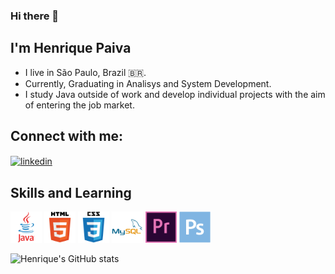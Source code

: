 ### Hi there 👋
## I'm Henrique Paiva
- I live in São Paulo, Brazil :brazil:.
- Currently, Graduating in Analisys and System Development.
- I study Java outside of work and develop individual projects with the aim of entering the job market.
## Connect with me:
<a href="https://linktr.ee/henriquepaiva/" target="_blank">
<img align="center" alt="linkedin" height="30" width="40" src="https://css.gg/link.svg" style="max-width:100%;">
</a>

## Skills and Learning
<img src="https://raw.githubusercontent.com/devicons/devicon/master/icons/java/java-original-wordmark.svg" alt="java" width="50" height="50" style="max-width:100%;"></img>
<img src="https://raw.githubusercontent.com/devicons/devicon/master/icons/html5/html5-original-wordmark.svg" alt="html" width="50" height="50" style="max-width:100%;"></img>
<img src="https://raw.githubusercontent.com/devicons/devicon/master/icons/css3/css3-original-wordmark.svg" alt="css" width="50" height="50" style="max-width:100%;"></img>
<img src="https://raw.githubusercontent.com/devicons/devicon/master/icons/mysql/mysql-original-wordmark.svg" alt="pr" width="50" height="50" style="max-width:100%;"></img>
<img src="https://raw.githubusercontent.com/devicons/devicon/master/icons/premierepro/premierepro-original.svg" alt="pr" width="50" height="50" style="max-width:100%;"></img>
<img src="https://raw.githubusercontent.com/devicons/devicon/master/icons/photoshop/photoshop-plain.svg" alt="pr" width="50" height="50" style="max-width:100%;"></img>

![Henrique's GitHub stats](https://github-readme-stats.vercel.app/api?username=henriquesanz&theme=dark&show_icons=true)




